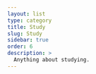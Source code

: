 ```yaml
---
layout: list
type: category
title: Study
slug: Study
sidebar: true
order: 6
description: >
  Anything about studying.
---
```

